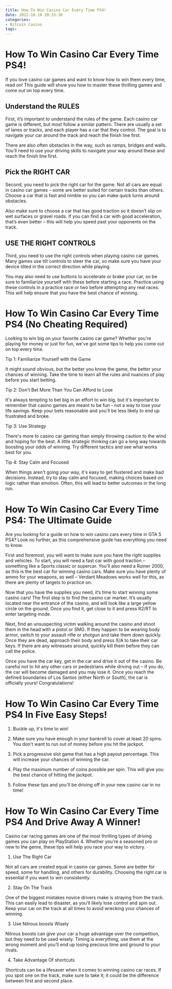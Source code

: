 ```yaml
---
title: How To Win Casino Car Every Time PS4!
date: 2022-10-10 20:33:30
categories:
- Bitcoin Casino
tags:
---
```



#  How To Win Casino Car Every Time PS4!

If you love casino car games and want to know how to win them every time, read on! This guide will show you how to master these thrilling games and come out on top every time.

## Understand the RULES

First, it’s important to understand the rules of the game. Each casino car game is different, but most follow a similar pattern. There are usually a set of lanes or tracks, and each player has a car that they control. The goal is to navigate your car around the track and reach the finish line first.

There are also often obstacles in the way, such as ramps, bridges and walls. You’ll need to use your driving skills to navigate your way around these and reach the finish line first.

## Pick the RIGHT CAR

Second, you need to pick the right car for the game. Not all cars are equal in casino car games – some are better suited for certain tracks than others. Choose a car that is fast and nimble so you can make quick turns around obstacles.

Also make sure to choose a car that has good traction so it doesn’t slip on wet surfaces or gravel roads. If you can find a car with good acceleration, that’s even better – this will help you speed past your opponents on the track.

## USE THE RIGHT CONTROLS

Third, you need to use the right controls when playing casino car games. Many games use tilt controls to steer the car, so make sure you have your device tilted in the correct direction while playing.

You may also need to use buttons to accelerate or brake your car, so be sure to familiarize yourself with these before starting a race. Practice using these controls in a practice race or two before attempting any real races. This will help ensure that you have the best chance of winning.











#  How To Win Casino Car Every Time PS4 (No Cheating Required)

Looking to win big on your favorite casino car game? Whether you're playing for money or just for fun, we've got some tips to help you come out on top every time.

Tip 1: Familiarize Yourself with the Game

It might sound obvious, but the better you know the game, the better your chances of winning. Take the time to learn all the rules and nuances of play before you start betting.

Tip 2: Don't Bet More Than You Can Afford to Lose

It's always tempting to bet big in an effort to win big, but it's important to remember that casino games are meant to be fun - not a way to lose your life savings. Keep your bets reasonable and you'll be less likely to end up frustrated and broke.

Tip 3: Use Strategy

There's more to casino car gaming than simply throwing caution to the wind and hoping for the best. A little strategic thinking can go a long way towards boosting your odds of winning. Try different tactics and see what works best for you.

Tip 4: Stay Calm and Focused

When things aren't going your way, it's easy to get flustered and make bad decisions. Instead, try to stay calm and focused, making choices based on logic rather than emotion. Often, this will lead to better outcomes in the long run.

#  How To Win Casino Car Every Time PS4: The Ultimate Guide

Are you looking for a guide on how to win casino cars every time in GTA 5 PS4? Look no further, as this comprehensive guide has everything you need to know.

First and foremost, you will want to make sure you have the right supplies and vehicles. To start, you will need a fast car with good traction – something like a Sports classic or supercar. You’ll also need a Ruiner 2000, as this is the best car for winning casino cars. Make sure you have plenty of ammo for your weapons, as well – Verdant Meadows works well for this, as there are plenty of targets to practice on.

Now that you have the supplies you need, it’s time to start winning some casino cars! The first step is to find the casino car marker. It’s usually located near the entrance of the casino, and will look like a large yellow circle on the ground. Once you find it, get close to it and press R2/RT to enter targeting mode.

Next, find an unsuspecting victim walking around the casino and shoot them in the head with a pistol or SMG. If they happen to be wearing body armor, switch to your assault rifle or shotgun and take them down quickly. Once they are dead, approach their body and press X/A to take their car keys. If there are any witnesses around, quickly kill them before they can call the police.

Once you have the car key, get in the car and drive it out of the casino. Be careful not to hit any other cars or pedestrians while driving out – if you do, the car will become damaged and you may lose it. Once you reach the defined boundaries of Los Santos (either North or South), the car is officially yours! Congratulations!

#  How To Win Casino Car Every Time PS4 In Five Easy Steps!

1. Buckle up, it's time to win!

2. Make sure you have enough in your bankroll to cover at least 20 spins. You don't want to run out of money before you hit the jackpot.

3. Pick a progressive slot game that has a high payout percentage. This will increase your chances of winning the car.

4. Play the maximum number of coins possible per spin. This will give you the best chance of hitting the jackpot.

5. Follow these tips and you'll be driving off in your new casino car in no time!

#  How To Win Casino Car Every Time PS4 And Drive Away A Winner!

Casino car racing games are one of the most thrilling types of driving games you can play on PlayStation 4. Whether you’re a seasoned pro or new to the genre, these tips will help you race your way to victory.

1. Use The Right Car

Not all cars are created equal in casino car games. Some are better for speed, some for handling, and others for durability. Choosing the right car is essential if you want to win consistently.

2. Stay On The Track

One of the biggest mistakes novice drivers make is straying from the track. This can easily lead to disaster, as you’ll likely lose control and spin out. Keep your car on the track at all times to avoid wrecking your chances of winning.

3. Use Nitrous boosts Wisely

Nitrous boosts can give your car a huge advantage over the competition, but they need to be used wisely. Timing is everything; use them at the wrong moment and you’ll end up losing precious time and ground to your rivals.

4. Take Advantage Of shortcuts

Shortcuts can be a lifesaver when it comes to winning casino car races. If you spot one on the track, make sure to take it; it could be the difference between first and second place.